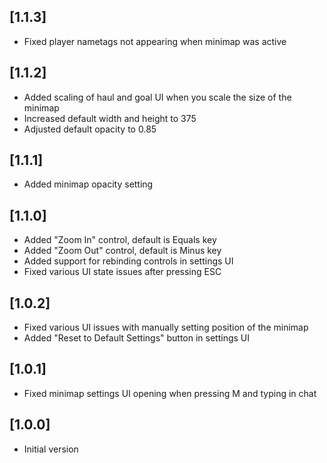 ## [1.1.3]
- Fixed player nametags not appearing when minimap was active

## [1.1.2]
- Added scaling of haul and goal UI when you scale the size of the minimap
- Increased default width and height to 375
- Adjusted default opacity to 0.85

## [1.1.1]
- Added minimap opacity setting

## [1.1.0]
- Added "Zoom In" control, default is Equals key
- Added "Zoom Out" control, default is Minus key
- Added support for rebinding controls in settings UI
- Fixed various UI state issues after pressing ESC

## [1.0.2]
- Fixed various UI issues with manually setting position of the minimap
- Added "Reset to Default Settings" button in settings UI

## [1.0.1]
- Fixed minimap settings UI opening when pressing M and typing in chat

## [1.0.0]
- Initial version